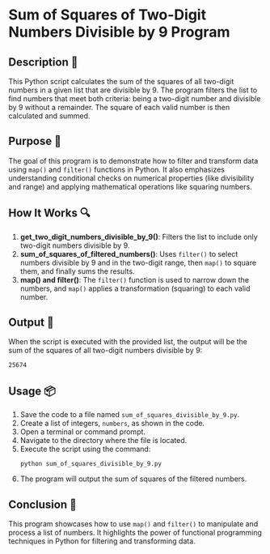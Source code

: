 # Sum of Squares of Two-Digit Numbers Divisible by 9 Program

## Description 📝

This Python script calculates the sum of the squares of all two-digit numbers in a given list that are divisible by 9.
The program filters the list to find numbers that meet both criteria: being a two-digit number and divisible by 9 without a remainder.
The square of each valid number is then calculated and summed.

## Purpose 🎯

The goal of this program is to demonstrate how to filter and transform data using `map()` and `filter()` functions in Python.
It also emphasizes understanding conditional checks on numerical properties (like divisibility and range) and applying mathematical operations like squaring numbers.

## How It Works 🔍

1. **get_two_digit_numbers_divisible_by_9()**: Filters the list to include only two-digit numbers divisible by 9.
2. **sum_of_squares_of_filtered_numbers()**: Uses `filter()` to select numbers divisible by 9 and in the two-digit range, then `map()` to square them, and finally sums the results.
3. **map() and filter()**: The `filter()` function is used to narrow down the numbers, and `map()` applies a transformation (squaring) to each valid number.

## Output 📜

When the script is executed with the provided list, the output will be the sum of the squares of all two-digit numbers divisible by 9:

```
25674
```

## Usage 📦

1. Save the code to a file named `sum_of_squares_divisible_by_9.py`.
2. Create a list of integers, `numbers`, as shown in the code.
3. Open a terminal or command prompt.
4. Navigate to the directory where the file is located.
5. Execute the script using the command:
    ```
    python sum_of_squares_divisible_by_9.py
    ```
6. The program will output the sum of squares of the filtered numbers.

## Conclusion 🚀

This program showcases how to use `map()` and `filter()` to manipulate and process a list of numbers.
It highlights the power of functional programming techniques in Python for filtering and transforming data.
